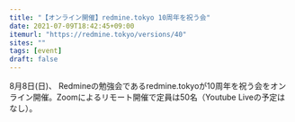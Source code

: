 ```yaml
---
title: "【オンライン開催】redmine.tokyo 10周年を祝う会"
date: 2021-07-09T18:42:45+09:00
itemurl: "https://redmine.tokyo/versions/40"
sites: ""
tags: [event]
draft: false
---
```


8月8日(日)、 Redmineの勉強会であるredmine.tokyoが10周年を祝う会をオンライン開催。Zoomによるリモート開催で定員は50名（Youtube Liveの予定はなし）。